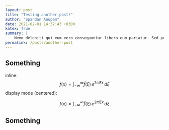 ```yaml
---
layout: post
title: "Testing another post!"
author: "Spandan Anupam"
date: 2021-02-01 14:37:43 +0300
katex: True
summary: |
    Nemo deleniti qui eum vero consequuntur libero eum pariatur. Sed perferendis ex excepturi laborum soluta. Delectus qui iste esse et maiores iste. Officiis et officia vitae vel velit iusto rem.
permalink: /posts/another-post
---
```


## Something
inline: $$f(x) = \int_{-\infty}^\infty \hat f(\xi)\,e^{2 \pi i \xi x} \,d\xi$$
display mode (centered):

$$f(x) = \int_{-\infty}^\infty \hat f(\xi)\,e^{2 \pi i \xi x} \,d\xi$$

## Something
